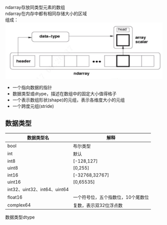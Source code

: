


ndarray存放同类型元素的数组  
ndarray在内存中都有相同存储大小的区域  
组成：
![](./img/27.png)
* 一个指向数据的指针
* 数据类型或dtype，描述在数组中的固定大小值得格子
* 一个表示数组形状(shape)的元组，表示各维度大小的元组
* 一个跨度元组(stride)

## 数据类型
|数据类型名|解释|
|-|-|
|bool|布尔类型|
|int|默认|
|int8|[-128,127]|
|uint8|[0,255]|
|int16|[-32768,32767]|
|uint16|[0,65535]|
|int32、uint32、int64、uint64||
|float16|一个符号位，五个指数位，10个尾数位|
|complex64|复数，表示双32位浮点数|

数据类型dtype